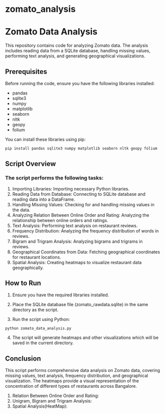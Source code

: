 # zomato_analysis

# Zomato Data Analysis

This repository contains code for analyzing Zomato data. The analysis includes reading data from a SQLite database, handling missing values, performing text analysis, and generating geographical visualizations.

## Prerequisites

Before running the code, ensure you have the following libraries installed:

- pandas
- sqlite3
- numpy
- matplotlib
- seaborn
- nltk
- geopy
- folium

You can install these libraries using pip:

```bash
pip install pandas sqlite3 numpy matplotlib seaborn nltk geopy folium
```

## Script Overview

### The script performs the following tasks:

1. Importing Libraries: Importing necessary Python libraries.
2. Reading Data from Database: Connecting to SQLite database and reading data into a DataFrame.
3. Handling Missing Values: Checking for and handling missing values in the data.
4. Analyzing Relation Between Online Order and Rating: Analyzing the relationship between online orders and ratings.
5. Text Analysis: Performing text analysis on restaurant reviews.
6. Frequency Distribution: Analyzing the frequency distribution of words in reviews.
7. Bigram and Trigram Analysis: Analyzing bigrams and trigrams in reviews.
8. Geographical Coordinates from Data: Fetching geographical coordinates for restaurant locations.
9. Spatial Analysis: Creating heatmaps to visualize restaurant data geographically.

## How to Run

1. Ensure you have the required libraries installed.
2. Place the SQLite database file (zomato_rawdata.sqlite) in the same directory as the script.

3. Run the script using Python:

```
python zomato_data_analysis.py
```

4. The script will generate heatmaps and other visualizations which will be saved in the current directory.

## Conclusion

This script performs comprehensive data analysis on Zomato data, covering missing values, text analysis, frequency distribution, and geographical visualization. The heatmaps provide a visual representation of the concentration of different types of restaurants across Bangalore.

1. Relation Between Online Order and Rating:
2. Unigram, Bigram and Trigram Analysis:
3. Spatial Analysis(HeatMap):

